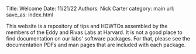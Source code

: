 Title: Welcome
Date: 11/21/22
Authors: Nick Carter
category: main
url:
save_as: index.html

This website is a repository of tips and HOWTOs assembled by the members of the Eddy and Rivas Labs at Harvard.  It is not a good place to find documentation on our labs' software packages.  For that, please see the documentation PDFs and man pages that are included with each package.

